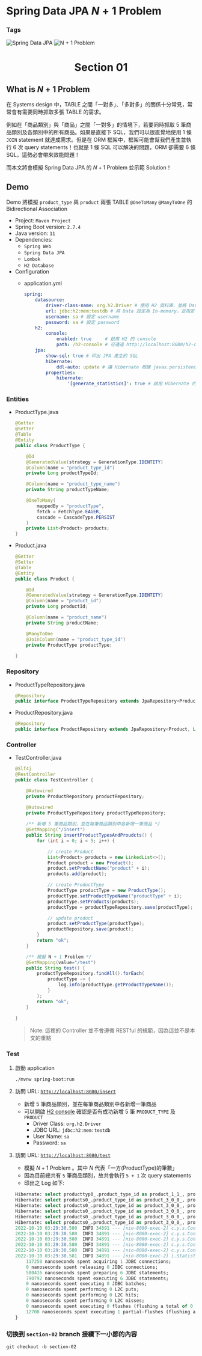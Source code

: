 # Spring Data JPA $N + 1$ Problem

### Tags
<p align="left">
    <img alt="Spring Data JPA" src="https://img.shields.io/badge/Spring%20Data%20JPA-blue">
    <img alt="N + 1 Problem" src="https://img.shields.io/badge/N+1%20Problem-blue">
</p>

<h1 align="center">Section 01</h1>

## What is $N + 1$ Problem

在 Systems design 中，TABLE 之間「一對多」、「多對多」的關係十分常見，常常會有需要同時抓取多張 TABLE 的需求。

例如在「商品類別」與「商品」之間「一對多」的情境下，若要同時抓取 $5$ 筆商品類別及各類別中的所有商品。如果是直接下 SQL，我們可以很直覺地使用 1 條 `JOIN` statement 就達成需求。但是在 ORM 框架中，框架可能會幫我們產生並執行 6 次 query statements！也就是 1 條 SQL 可以解決的問題，ORM 卻需要 6 條 SQL，這勢必會帶來效能問題！

而本文將會模擬 Spring Data JPA 的 $N + 1$ Problem 並示範 Solution！

## Demo

Demo 將模擬 `product_type` 與 `product` 兩張 TABLE `@OneToMany` `@ManyToOne` 的 Bidirectional Association

- Project: `Maven Project`
- Spring Boot version: `2.7.4`
- Java version: `11`
- Dependencies:
    - `Spring Web`
    - `Spring Data JPA`
    - `Lombok`
    - `H2 Database`
- Configuration
    - application.yml
        
        ```yaml
        spring: 
            datasource: 
                driver-class-name: org.h2.Driver # 使用 H2 資料庫，並將 Data 設定在 memory
                url: jdbc:h2:mem:testdb # 將 Data 設定為 In-memory，並指定 schema 為 testdb
                username: sa # 設定 username
                password: sa # 設定 password
            h2:
                console:
                    enabled: true     # 啟用 H2 的 console
                    path: /h2-console # 可通過 http://localhost:8080/h2-console 開啟 console
            jpa: 
                show-sql: true # 印出 JPA 產生的 SQL
                hibernate: 
                    ddl-auto: update # 讓 Hibernate 根據 javax.persistence 相關的 Annotations 幫我們自動建立、更新 TABLE
                properties:
                    hibernate:
                        '[generate_statistics]': true # 啟用 Hibernate 的 statistics 功能
        ```
        

### Entities

- ProductType.java
    
    ```java
    @Getter
    @Setter
    @Table
    @Entity
    public class ProductType {
    
        @Id
        @GeneratedValue(strategy = GenerationType.IDENTITY)
        @Column(name = "product_type_id")
        private Long productTypeId;
    
        @Column(name = "product_type_name")
        private String productTypeName;
    
        @OneToMany(
            mappedBy = "productType", 
            fetch = FetchType.EAGER, 
            cascade = CascadeType.PERSIST
        )
        private List<Product> products;
    }
    ```
    
- Product.java
    
    ```java
    @Getter
    @Setter
    @Table
    @Entity
    public class Product {
    
        @Id
        @GeneratedValue(strategy = GenerationType.IDENTITY)
        @Column(name = "product_id")
        private Long productId;
    
        @Column(name = "product_name")
        private String productName;
    
        @ManyToOne
        @JoinColumn(name = "product_type_id")
        private ProductType productType;
        
    }
    ```
    

### Repository

- ProductTypeRepository.java
    
    ```java
    @Repository
    public interface ProductTypeRepository extends JpaRepository<ProductType, Long> {}
    ```
    
- ProductRepository.java
    
    ```java
    @Repository
    public interface ProductRepository extends JpaRepository<Product, Long> {}
    ```
    

### Controller

- TestController.java
    
    ```java
    @Slf4j
    @RestController
    public class TestController {
    
        @Autowired
        private ProductRepository productRepository;
    
        @Autowired
        private ProductTypeRepository productTypeRepository;
        
        /** 新增 5 筆商品類別，並在每筆商品類別中各新增一筆商品 */
        @GetMapping("/insert")
        public String insertProductTypesAndProudcts() {
            for (int i = 0; i < 5; i++) {
    
                // create Product
                List<Product> products = new LinkedList<>();
                Product product = new Product();
                product.setProductName("product" + i);
                products.add(product);
    
                // create ProductType
                ProductType productType = new ProductType();
                productType.setProductTypeName("productType" + i);
                productType.setProducts(products);
                productType = productTypeRepository.save(productType);
    
                // update product
                product.setProductType(productType);
                productRepository.save(product);
            }
            return "ok";
        }
    
        /** 模擬 N + 1 Problem */
        @GetMapping(value="/test")
        public String test() {
            productTypeRepository.findAll().forEach(
                productType -> {
                    log.info(productType.getProductTypeName());
                }
            );
            return "ok";
        }
        
    }
    ```
    > Note: 這裡的 Controller 並不會遵循 RESTful 的規範，因為這並不是本文的重點
    

### Test

1. 啟動 application
    
    ```bash
    ./mvnw spring-boot:run
    ```
    
2. 訪問 URL: [`http://localhost:8080/insert`](http://localhost:8080/insert) 
    - 新增 5 筆商品類別，並在每筆商品類別中各新增一筆商品
    - 可以開啟 [H2 console](http://localhost:8080/h2-console) 確認是否有成功新增 5 筆 `PRODUCT_TYPE` 及 `PRODUCT`
        - Driver Class: `org.h2.Driver`
        - JDBC URL: `jdbc:h2:mem:testdb`
        - User Name: `sa`
        - Password: `sa`
3. 訪問 URL: [`http://localhost:8080/test`](http://localhost:8080/test)
    - 模擬 $N+1$ Problem 。其中 $N$ 代表「一方(ProductType)的筆數」
    - 因為目前總共有 `5` 筆商品類別，故共會執行 `5 + 1` 次 query statements
    - 印出之 Log 如下:
    
    ```sql
    Hibernate: select producttyp0_.product_type_id as product_1_1_, producttyp0_.product_type_name as product_2_1_ from product_type producttyp0_
    Hibernate: select products0_.product_type_id as product_3_0_0_, products0_.product_id as product_1_0_0_, products0_.product_id as product_1_0_1_, products0_.product_name as product_2_0_1_, products0_.product_type_id as product_3_0_1_ from product products0_ where products0_.product_type_id=?
    Hibernate: select products0_.product_type_id as product_3_0_0_, products0_.product_id as product_1_0_0_, products0_.product_id as product_1_0_1_, products0_.product_name as product_2_0_1_, products0_.product_type_id as product_3_0_1_ from product products0_ where products0_.product_type_id=?
    Hibernate: select products0_.product_type_id as product_3_0_0_, products0_.product_id as product_1_0_0_, products0_.product_id as product_1_0_1_, products0_.product_name as product_2_0_1_, products0_.product_type_id as product_3_0_1_ from product products0_ where products0_.product_type_id=?
    Hibernate: select products0_.product_type_id as product_3_0_0_, products0_.product_id as product_1_0_0_, products0_.product_id as product_1_0_1_, products0_.product_name as product_2_0_1_, products0_.product_type_id as product_3_0_1_ from product products0_ where products0_.product_type_id=?
    Hibernate: select products0_.product_type_id as product_3_0_0_, products0_.product_id as product_1_0_0_, products0_.product_id as product_1_0_1_, products0_.product_name as product_2_0_1_, products0_.product_type_id as product_3_0_1_ from product products0_ where products0_.product_type_id=?
    2022-10-10 03:29:30.580  INFO 34891 --- [nio-8080-exec-2] c.y.s.Controller.TestController          : productType0
    2022-10-10 03:29:30.580  INFO 34891 --- [nio-8080-exec-2] c.y.s.Controller.TestController          : productType1
    2022-10-10 03:29:30.580  INFO 34891 --- [nio-8080-exec-2] c.y.s.Controller.TestController          : productType2
    2022-10-10 03:29:30.580  INFO 34891 --- [nio-8080-exec-2] c.y.s.Controller.TestController          : productType3
    2022-10-10 03:29:30.580  INFO 34891 --- [nio-8080-exec-2] c.y.s.Controller.TestController          : productType4
    2022-10-10 03:29:30.581  INFO 34891 --- [nio-8080-exec-2] i.StatisticalLoggingSessionEventListener : Session Metrics {
        117250 nanoseconds spent acquiring 1 JDBC connections;
        0 nanoseconds spent releasing 0 JDBC connections;
        580416 nanoseconds spent preparing 6 JDBC statements;
        790792 nanoseconds spent executing 6 JDBC statements;
        0 nanoseconds spent executing 0 JDBC batches;
        0 nanoseconds spent performing 0 L2C puts;
        0 nanoseconds spent performing 0 L2C hits;
        0 nanoseconds spent performing 0 L2C misses;
        0 nanoseconds spent executing 0 flushes (flushing a total of 0 entities and 0 collections);
        12708 nanoseconds spent executing 1 partial-flushes (flushing a total of 0 entities and 0 collections)
    }
    ```

### 切換到 `section-02` branch 接續下一小節的內容
```shell
git checkout -b section-02
```